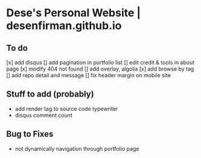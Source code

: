 # Dese's Personal Website | desenfirman.github.io


## To do
[x] add disqus
[] add pagination in portfolio list
[] edit credit & tools in about page
[x] modify 404 not found
[] add overlay, algolia
[x] add browse by tag
[] add repo detail and message
[] fix header margin on mobile site

## Stuff to add (probably)
- add render tag to source code typewriter
- disqus comment count

## Bug to Fixes
- not dynamically navigation through portfolio page